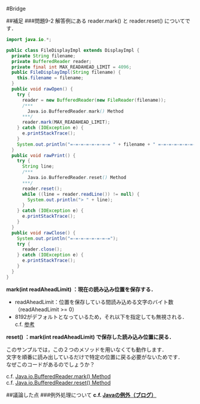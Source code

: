 #Bridge

##補足
###問題9-2
解答例にある reader.mark() と reader.reset() についてです．  

```java
import java.io.*;

public class FileDisplayImpl extends DisplayImpl {
  private String filename;
  private BufferedReader reader;
  private final int MAX_READAHEAD_LIMIT = 4096;
  public FileDisplayImpl(String filename) {
    this.filename = filename;
  }
  public void rawOpen() {
    try {
      reader = new BufferedReader(new FileReader(filename));
      /***
        Java.io.BufferedReader.mark() Method
      ***/
      reader.mark(MAX_READAHEAD_LIMIT);
    } catch (IOException e) {
      e.printStackTrace();
    }
    System.out.println("=-=-=-=-=-=-=-= " + filename + " =-=-=-=-=-=-=-=");
  }
  public void rawPrint() {
    try {
      String line;
      /***
        Java.io.BufferedReader.reset() Method
      ***/
      reader.reset();
      while ((line = reader.readLine()) != null) {
        System.out.println("> " + line);
      }
    } catch (IOException e) {
      e.printStackTrace();
    }
  }
  public void rawClose() {
    System.out.println("=-=-=-=-=-=-=-=");
    try {
      reader.close();
    } catch (IOException e) {
      e.printStackTrace();
    }
  }
}
```
__mark(int readAheadLimit) ：現在の読み込み位置を保存する．__  
* readAheadLimit：位置を保存している間読み込める文字のバイト数（readAheadLimit >= 0）  
* 8192がデフォルトとなっているため，それ以下を指定しても無視される．c.f. [参考](http://blog.mwsoft.jp/article/45580251.html)  

__reset() ：mark(int readAheadLimit) で保存した読み込み位置に戻る．__  
  
このサンプルでは，この２つのメソッドを用いなくても動作します．  
文字を順番に読み出しているだけで特定の位置に戻る必要がないためです．  
なぜこのコードがあるのでしょうか？  

c.f. [Java.io.BufferedReader.mark() Method](http://www.tutorialspoint.com/java/io/bufferedreader_mark.htm)  
c.f. [Java.io.BufferedReader.reset() Method](http://www.tutorialspoint.com/java/io/bufferedreader_reset.htm)

##議論した点
###例外処理について
__c.f. [Javaの例外（ブログ）](http://www.ne.jp/asahi/hishidama/home/tech/java/exception.html)__